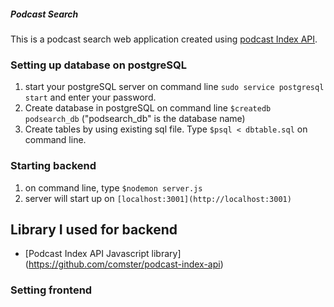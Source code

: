 ##### Podcast Search 
This is a podcast search web application created using [podcast Index API](https://podcastindex-org.github.io/docs-api/#auth).


### Setting up database on postgreSQL 
1. start your postgreSQL server on command line `sudo service postgresql start` and enter your password.
2. Create database in postgreSQL on command line `$createdb podsearch_db` ("podsearch_db" is the database name)
3. Create tables by using existing sql file. Type `$psql < dbtable.sql` on command line.

### Starting backend
1. on command line, type `$nodemon server.js`
2. server will start up on `[localhost:3001](http://localhost:3001)`

## Library I used for backend
- [Podcast Index API Javascript library] (https://github.com/comster/podcast-index-api) 

### Setting frontend


